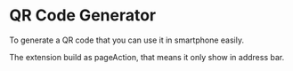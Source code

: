 # QR Code Generator
To generate a QR code that you can use it in smartphone easily.

The extension build as pageAction, that means it only show in address bar.
